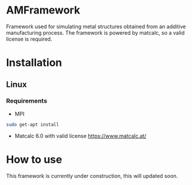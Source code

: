 # AMFramework
Framework used for simulating metal structures obtained from an additive manufacturing process. The framework is powered by matcalc, so a valid license is required. 

# Installation
## Linux
### Requirements
- MPI

```bash
sudo get-apt install 
```
- Matcalc 6.0 with valid license https://www.matcalc.at/

# How to use
This framework is currently under construction, this will updated soon.
